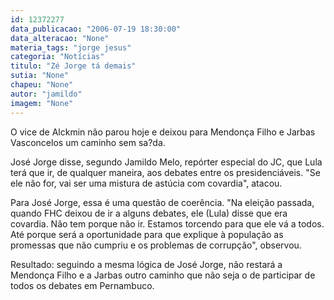 ```yaml
---
id: 12372277
data_publicacao: "2006-07-19 18:30:00"
data_alteracao: "None"
materia_tags: "jorge jesus"
categoria: "Notícias"
titulo: "Zé Jorge tá demais"
sutia: "None"
chapeu: "None"
autor: "jamildo"
imagem: "None"
---
```

<p>O vice de Alckmin n&atilde;o parou hoje e deixou para Mendon&ccedil;a Filho e Jarbas Vasconcelos um caminho sem sa?da.</p>
<p>Jos&eacute; Jorge disse, segundo Jamildo Melo, rep&oacute;rter especial do JC, que Lula ter&aacute; que ir, de qualquer maneira, aos debates entre os presidenci&aacute;veis. "Se ele n&atilde;o for, vai ser uma mistura de ast&uacute;cia com covardia", atacou.</p>
<p>Para Jos&eacute; Jorge, essa &eacute; uma quest&atilde;o de coer&ecirc;ncia. "Na elei&ccedil;&atilde;o passada, quando FHC deixou de ir a alguns debates, ele (Lula) disse que era covardia. N&atilde;o tem porque n&atilde;o ir. Estamos torcendo para que ele v&aacute; a todos. At&eacute; porque ser&aacute; a oportunidade para que explique &agrave; popula&ccedil;&atilde;o as promessas que n&atilde;o cumpriu e os problemas de corrup&ccedil;&atilde;o", observou.</p>
<p>Resultado: seguindo a mesma l&oacute;gica de Jos&eacute; Jorge, n&atilde;o restar&aacute; a Mendon&ccedil;a Filho e a Jarbas outro caminho que n&atilde;o seja o de participar de todos os debates em Pernambuco.</p>
